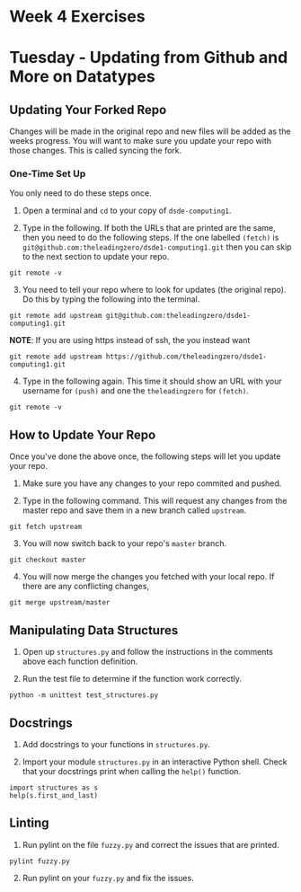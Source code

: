 # Week 4 Exercises

# Tuesday - Updating from Github and More on Datatypes

## Updating Your Forked Repo

Changes will be made in the original repo and new files will be added as the weeks progress. You will want to make sure you update your repo with those changes. This is called syncing the fork.

### One-Time Set Up

You only need to do these steps once.

1. Open a terminal and `cd` to your copy of `dsde-computing1`.

2. Type in the following. If both the URLs that are printed are the same, then you need to do the following steps. If the one labelled `(fetch)` is `git@github.com:theleadingzero/dsde1-computing1.git` then you can skip to the next section to update your repo.

```
git remote -v
```

3. You need to tell your repo where to look for updates (the original repo). Do this by typing the following into the terminal.

```
git remote add upstream git@github.com:theleadingzero/dsde1-computing1.git
```

__NOTE__: If you are using https instead of ssh, the you instead want

```
git remote add upstream https://github.com/theleadingzero/dsde1-computing1.git
```

4. Type in the following again. This time it should show an URL with your username for `(push)` and one the `theleadingzero` for `(fetch)`.

```
git remote -v
```

## How to Update Your Repo

Once you've done the above once, the following steps will let you update your repo.

1. Make sure you have any changes to your repo commited and pushed.

2. Type in the following command. This will request any changes from the master repo and save them in a new branch called `upstream`.

```
git fetch upstream
```

3. You will now switch back to your repo's `master` branch.

```
git checkout master
```

4. You will now merge the changes you fetched with your local repo. If there are any conflicting changes,

```
git merge upstream/master
```


## Manipulating Data Structures

1. Open up `structures.py` and follow the instructions in the comments above each function definition.

2. Run the test file to determine if the function work correctly.

```
python -m unittest test_structures.py
```

## Docstrings

1. Add docstrings to your functions in `structures.py`.

2. Import your module `structures.py` in an interactive Python shell. Check that your docstrings print when calling the `help()` function.

```
import structures as s
help(s.first_and_last)
```

## Linting

1. Run pylint on the file `fuzzy.py` and correct the issues that are printed.

```
pylint fuzzy.py
```

2. Run pylint on your `fuzzy.py` and fix the issues.

